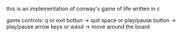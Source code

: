 this is an implementation of conway's game of life written in c

game controls:
q or exit bottun -> quit
space or play/pause button -> play/pause
arrow keys or wasd -> move around the board